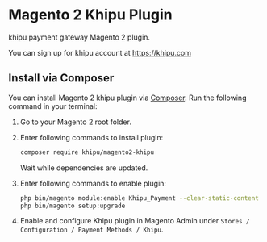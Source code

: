 # Magento 2 Khipu Plugin

khipu payment gateway Magento 2 plugin.

You can sign up for khipu account at <https://khipu.com>

## Install via Composer

You can install Magento 2 khipu plugin via [Composer](http://getcomposer.org/). Run the following command in your terminal:

1. Go to your Magento 2 root folder.

2. Enter following commands to install plugin:

    ```bash
    composer require khipu/magento2-khipu
    ```
   Wait while dependencies are updated.

3. Enter following commands to enable plugin:

    ```bash
    php bin/magento module:enable Khipu_Payment --clear-static-content
    php bin/magento setup:upgrade
    ```

4. Enable and configure Khipu plugin in Magento Admin under `Stores / Configuration / Payment Methods / Khipu`.
